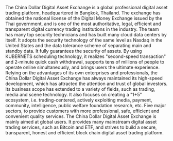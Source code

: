 The China Dollar Digital Asset Exchange is a global professional digital asset trading platform, headquartered in Bangkok, Thailand. The exchange has obtained the national license of the Digital Money Exchange issued by the Thai government, and is one of the most authoritative, legal, efficient and transparent digital currency trading institutions in the industry.
The team has many top security technicians and has built many cloud data centers by itself. It adopts the security technology of the same level as Nasdaq in the United States and the data tolerance scheme of separating main and standby data. It fully guarantees the security of assets. By using KUBERNETS scheduling technology, it realizes "second-speed transaction" and 2-minute quick cash withdrawal, supports tens of millions of people to operate online simultaneously, and brings users the ultimate experience.
Relying on the advantages of its own enterprises and professionals, the China Dollar Digital Asset Exchange has always maintained its high-speed development, which has attracted the attention and trust of global investors. Its business scope has extended to a variety of fields, such as trading, media and scene technology. It also focuses on creating a "1+5" ecosystem, i.e. trading-centered, actively exploiting media, payment, community, intelligence, public welfare foundation research, etc. Five major sectors, to provide customers with more professional, safe, efficient and convenient quality services.
The China Dollar Digital Asset Exchange is mainly aimed at global users. It provides many mainstream digital asset trading services, such as Bitcoin and ETF, and strives to build a secure, transparent, honest and efficient block chain digital asset trading platform.
